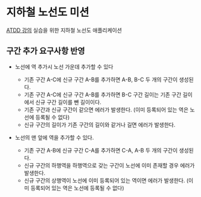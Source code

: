 # 지하철 노선도 미션
[ATDD 강의](https://edu.nextstep.camp/c/R89PYi5H) 실습을 위한 지하철 노선도 애플리케이션

## 구간 추가 요구사항 반영
* 노선에 역 추가시 노선 가운데 추가할 수 있다
  - 기존 구간 A-C에 신규 구간 A-B를 추가하면 A-B, B-C 두 개의 구간이 생성된다.
  - 기존 구간 A-C에 신규 구간 A-B를 추가하면 B-C 구간 길이는 기존 구간 길이에서 신규 구간 길이를 뺀 길이이다.
  - 기존 구간과 신규 구간이 같으면 에러가 발생한다. (이미 등록되어 있는 역은 노선에 등록될 수 없다)
  - 신규 구간의 길이가 기존 구간의 길이와 같거나 길면 에러가 발생한다.  

* 노선의 맨 앞에 역을 추가할 수 있다.
  - 기존 구간 A-B에 신규 구간 C-A를 추가하면 C-A, A-B 두 개의 구간이 생성된다.
  - 신규 구간의 하행역을 하행역으로 갖는 구간이 노선에 이미 존재할 경우 에러가 발생한다.
  - 신규 구간의 상행역이 노선에 이미 등록되어 있는 역이면 에러가 발생한다. (이미 등록되어 있는 역은 노선에 등록될 수 없다)